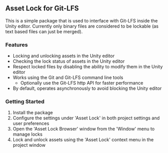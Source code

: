 ﻿## Asset Lock for Git-LFS

This is a simple package that is used to interface with Git-LFS inside the Unity editor.  Currently only binary 
files are considered to be lockable (as text based files can just be merged).

### Features
- Locking and unlocking assets in the Unity editor
- Checking the lock status of assets in the Unity editor
- Respect locked files by disabling the ability to modify them in the Unity editor
- Works using the Git and Git-LFS command line tools
  - Optionally use the Git-LFS http API for faster performance
- By default, operates asynchronously to avoid blocking the Unity editor

### Getting Started
1. Install the package
2. Configure the settings under 'Asset Lock' in both project settings and user preferences
3. Open the 'Asset Lock Browser' window from the 'Window' menu to manage locks
4. Lock and unlock assets using the 'Asset Lock' context menu in the project window